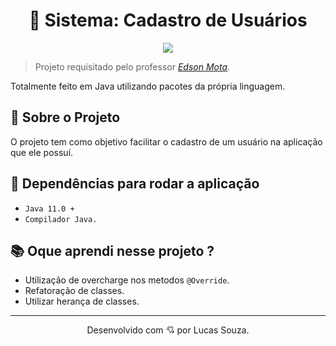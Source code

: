 <h1 align="center">👥 Sistema: Cadastro de Usuários</h1>

<p align="center">
  <img src="https://i.pinimg.com/originals/7b/76/ee/7b76eeb8b79c33d12fe80aa4d80ef9a8.gif">
</p>

> Projeto requisitado pelo professor [_Edson Mota_](https://www.linkedin.com/in/edsonmottac/).

Totalmente feito em Java utilizando pacotes da própria linguagem.

## 📢 Sobre o Projeto

O projeto tem como objetivo facilitar o cadastro de um usuário na aplicação que ele possuí.

## 🎯 Dependências para rodar a aplicação

- `Java 11.0 +`
- `Compilador Java.`

## 📚 Oque aprendi nesse projeto ?

- Utilização de overcharge nos metodos `@Override`.
- Refatoração de classes.
- Utilizar herança de classes.

---

<p align="center">
Desenvolvido com 💘 por Lucas Souza.
</p>
